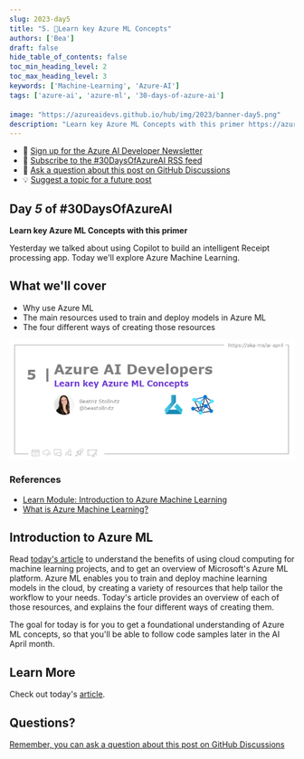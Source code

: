 ```yaml
---
slug: 2023-day5
title: "5. 🏁Learn key Azure ML Concepts"
authors: ['Bea']
draft: false
hide_table_of_contents: false
toc_min_heading_level: 2
toc_max_heading_level: 3
keywords: ['Machine-Learning', 'Azure-AI']
tags: ['azure-ai', 'azure-ml', '30-days-of-azure-ai']

image: "https://azureaidevs.github.io/hub/img/2023/banner-day5.png"
description: "Learn key Azure ML Concepts with this primer https://azureaidevs.github.io/hub/blog/2023-day5 #30DaysOfAzureAI #AzureAiDevs #AI #AzureML"
---
```


<head>

  <meta property="og:url" content="https://azureaidevs.github.io/hub/blog/2023-day5" />
  <meta property="og:title" content="Learn key Azure ML Concepts" />
  <meta property="og:description" content="Learn key Azure ML Concepts with this primer https://azureaidevs.github.io/hub/blog/2023-day5 #30DaysOfAzureAI #AzureAiDevs #AI #AzureML" />
  <meta property="og:image" content="https://azureaidevs.github.io/hub/img/2023/banner-day5.png" />
  <meta property="og:type" content="article" />
  <meta property="og:site_name" content="Azure AI Developer" />
  

  <link rel="canonical" href="https://bea.stollnitz.com/blog/aml-introduction/"  />

</head>

- 📧 [Sign up for the Azure AI Developer Newsletter](https://aka.ms/azure-ai-dev-newsletter)
- 📰 [Subscribe to the #30DaysOfAzureAI RSS feed](https://azureaidevs.github.io/hub/blog/rss.xml)
- 📌 [Ask a question about this post on GitHub Discussions](https://github.com/AzureAiDevs/hub/discussions/categories/5-learn-key-azure-ml-concepts)
- 💡 [Suggest a topic for a future post](https://github.com/AzureAiDevs/hub/discussions/categories/call-for-content)

## Day _5_ of #30DaysOfAzureAI

<!-- README
The following description is also used for the tweet. So it should be action oriented and grab attention 
If you update the description, please update the description: in the frontmatter as well.
-->

**Learn key Azure ML Concepts with this primer**

<!-- README
The following is the intro to the post. It should be a short teaser for the post.
-->

Yesterday we talked about using Copilot to build an intelligent Receipt processing app. Today we'll explore Azure Machine Learning.

## What we'll cover

<!-- README
The following list is the main points of the post. There should be 3-4 main points.
 -->

- Why use Azure ML
- The main resources used to train and deploy models in Azure ML 
- The four different ways of creating those resources

<!-- 
- Main point 1
- Main point 2
- Main point 3 
- Main point 4
-->

![Image banner for day 5](./../../../static/img/2023/banner-day5.png)

<!-- README
Add or update a list relevant references here. These could be links to other blog posts, Microsoft Learn Module, videos, or other resources.
-->


### References

- [Learn Module: Introduction to Azure Machine Learning](https://learn.microsoft.com/training/modules/intro-to-azure-ml?WT.mc_id=aiml-89446-dglover)
- [What is Azure Machine Learning?](https://learn.microsoft.com/azure/machine-learning/overview-what-is-azure-machine-learning?WT.mc_id=aiml-89446-dglover)


<!-- README
The following is the body of the post. It should be an overview of the post that you are referencing.
See the Learn More section, if you supplied a canonical link, then will be displayed here.
-->


## Introduction to Azure ML

Read [today's article](https://bea.stollnitz.com/blog/aml-introduction/) to understand the benefits of using cloud computing for machine learning projects, and to get an overview of Microsoft's Azure ML platform. Azure ML enables you to train and deploy machine learning models in the cloud, by creating a variety of resources that help tailor the workflow to your needs. Today's article provides an overview of each of those resources, and explains the four different ways of creating them.

The goal for today is for you to get a foundational understanding of Azure ML concepts, so that you'll be able to follow code samples later in the AI April month.

## Learn More

Check out today's [article](https://bea.stollnitz.com/blog/aml-introduction/).


## Questions?

[Remember, you can ask a question about this post on GitHub Discussions](https://github.com/AzureAiDevs/Discussions/discussions/categories/5-learn-key-azure-ml-concepts)
